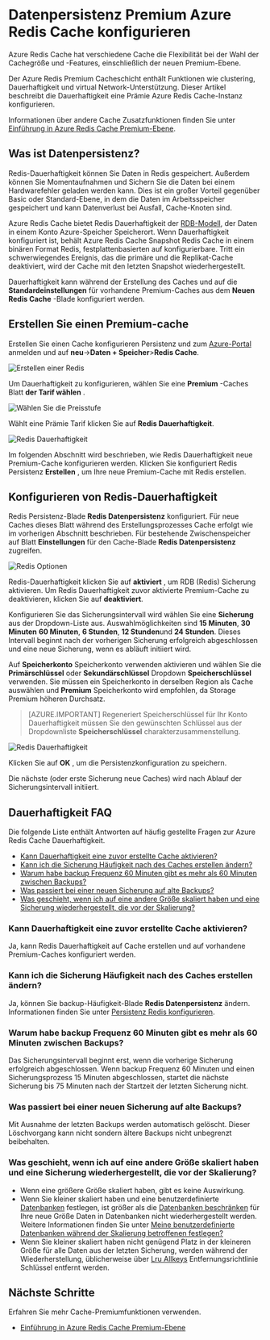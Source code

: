 <properties 
    pageTitle="Datenpersistenz Premium Azure Redis Cache konfigurieren" 
    description="Informationen Sie zum Konfigurieren und Verwalten von Datenpersistenz Premium Tier Azure Redis Cache Instanzen" 
    services="redis-cache" 
    documentationCenter="" 
    authors="steved0x" 
    manager="douge" 
    editor=""/>

<tags 
    ms.service="cache" 
    ms.workload="tbd" 
    ms.tgt_pltfrm="cache-redis" 
    ms.devlang="na" 
    ms.topic="article" 
    ms.date="09/30/2016" 
    ms.author="sdanie"/>

# <a name="how-to-configure-data-persistence-for-a-premium-azure-redis-cache"></a>Datenpersistenz Premium Azure Redis Cache konfigurieren

Azure Redis Cache hat verschiedene Cache die Flexibilität bei der Wahl der Cachegröße und -Features, einschließlich der neuen Premium-Ebene.

Der Azure Redis Premium Cacheschicht enthält Funktionen wie clustering, Dauerhaftigkeit und virtual Network-Unterstützung. Dieser Artikel beschreibt die Dauerhaftigkeit eine Prämie Azure Redis Cache-Instanz konfigurieren.

Informationen über andere Cache Zusatzfunktionen finden Sie unter [Einführung in Azure Redis Cache Premium-Ebene](cache-premium-tier-intro.md).

## <a name="what-is-data-persistence"></a>Was ist Datenpersistenz?
Redis-Dauerhaftigkeit können Sie Daten in Redis gespeichert. Außerdem können Sie Momentaufnahmen und Sichern Sie die Daten bei einem Hardwarefehler geladen werden kann. Dies ist ein großer Vorteil gegenüber Basic oder Standard-Ebene, in dem die Daten im Arbeitsspeicher gespeichert und kann Datenverlust bei Ausfall, Cache-Knoten sind. 

Azure Redis Cache bietet Redis Dauerhaftigkeit der [RDB-Modell](http://redis.io/topics/persistence), der Daten in einem Konto Azure-Speicher Speicherort. Wenn Dauerhaftigkeit konfiguriert ist, behält Azure Redis Cache Snapshot Redis Cache in einem binären Format Redis, festplattenbasierten auf konfigurierbare. Tritt ein schwerwiegendes Ereignis, das die primäre und die Replikat-Cache deaktiviert, wird der Cache mit den letzten Snapshot wiederhergestellt.

Dauerhaftigkeit kann während der Erstellung des Caches und auf die **Standardeinstellungen** für vorhandene Premium-Caches aus dem **Neuen Redis Cache** -Blade konfiguriert werden.

## <a name="create-a-premium-cache"></a>Erstellen Sie einen Premium-cache

Erstellen Sie einen Cache konfigurieren Persistenz und zum [Azure-Portal](https://portal.azure.com) anmelden und auf **neu**->**Daten + Speicher**>**Redis Cache**.

![Erstellen einer Redis][redis-cache-new-cache-menu]

Um Dauerhaftigkeit zu konfigurieren, wählen Sie eine **Premium** -Caches Blatt **der Tarif wählen** .

![Wählen Sie die Preisstufe][redis-cache-premium-pricing-tier]

Wählt eine Prämie Tarif klicken Sie auf **Redis Dauerhaftigkeit**.

![Redis Dauerhaftigkeit][redis-cache-persistence]

Im folgenden Abschnitt wird beschrieben, wie Redis Dauerhaftigkeit neue Premium-Cache konfigurieren werden. Klicken Sie konfiguriert Redis Persistenz **Erstellen** , um Ihre neue Premium-Cache mit Redis erstellen.

## <a name="configure-redis-persistence"></a>Konfigurieren von Redis-Dauerhaftigkeit

Redis Persistenz-Blade **Redis Datenpersistenz** konfiguriert. Für neue Caches dieses Blatt während des Erstellungsprozesses Cache erfolgt wie im vorherigen Abschnitt beschrieben. Für bestehende Zwischenspeicher auf Blatt **Einstellungen** für den Cache-Blade **Redis Datenpersistenz** zugreifen.

![Redis Optionen][redis-cache-settings]

Redis-Dauerhaftigkeit klicken Sie auf **aktiviert** , um RDB (Redis) Sicherung aktivieren. Um Redis Dauerhaftigkeit zuvor aktivierte Premium-Cache zu deaktivieren, klicken Sie auf **deaktiviert**.

Konfigurieren Sie das Sicherungsintervall wird wählen Sie eine **Sicherung** aus der Dropdown-Liste aus. Auswahlmöglichkeiten sind **15 Minuten**, **30 Minuten** **60 Minuten**, **6 Stunden**, **12 Stunden**und **24 Stunden**. Dieses Intervall beginnt nach der vorherigen Sicherung erfolgreich abgeschlossen und eine neue Sicherung, wenn es abläuft initiiert wird.

Auf **Speicherkonto** Speicherkonto verwenden aktivieren und wählen Sie die **Primärschlüssel** oder **Sekundärschlüssel** Dropdown **Speicherschlüssel** verwenden. Sie müssen ein Speicherkonto in derselben Region als Cache auswählen und **Premium** Speicherkonto wird empfohlen, da Storage Premium höheren Durchsatz. 

>[AZURE.IMPORTANT] Regeneriert Speicherschlüssel für Ihr Konto Dauerhaftigkeit müssen Sie den gewünschten Schlüssel aus der Dropdownliste **Speicherschlüssel** charakterzusammenstellung.

![Redis Dauerhaftigkeit][redis-cache-persistence-selected]

Klicken Sie auf **OK** , um die Persistenzkonfiguration zu speichern.

Die nächste (oder erste Sicherung neue Caches) wird nach Ablauf der Sicherungsintervall initiiert.



## <a name="persistence-faq"></a>Dauerhaftigkeit FAQ

Die folgende Liste enthält Antworten auf häufig gestellte Fragen zur Azure Redis Cache Dauerhaftigkeit.

-   [Kann Dauerhaftigkeit eine zuvor erstellte Cache aktivieren?](#can-i-enable-persistence-on-a-previously-created-cache)
-   [Kann ich die Sicherung Häufigkeit nach des Caches erstellen ändern?](#can-i-change-the-backup-frequency-after-i-create-the-cache)
-   [Warum habe backup Frequenz 60 Minuten gibt es mehr als 60 Minuten zwischen Backups?](#why-if-i-have-a-backup-frequency-of-60-minutes-there-is-more-than-60-minutes-between-backups)
-   [Was passiert bei einer neuen Sicherung auf alte Backups?](#what-happens-to-the-old-backups-when-a-new-backup-is-made)
-   [Was geschieht, wenn ich auf eine andere Größe skaliert haben und eine Sicherung wiederhergestellt, die vor der Skalierung?](#what-happens-if-i-have-scaled-to-a-different-size-and-a-backup-is-restored-that-was-made-before-the-scaling-operation)

### <a name="can-i-enable-persistence-on-a-previously-created-cache"></a>Kann Dauerhaftigkeit eine zuvor erstellte Cache aktivieren?

Ja, kann Redis Dauerhaftigkeit auf Cache erstellen und auf vorhandene Premium-Caches konfiguriert werden.

### <a name="can-i-change-the-backup-frequency-after-i-create-the-cache"></a>Kann ich die Sicherung Häufigkeit nach des Caches erstellen ändern?

Ja, können Sie backup-Häufigkeit-Blade **Redis Datenpersistenz** ändern. Informationen finden Sie unter [Persistenz Redis konfigurieren](#configure-redis-persistence).

### <a name="why-if-i-have-a-backup-frequency-of-60-minutes-there-is-more-than-60-minutes-between-backups"></a>Warum habe backup Frequenz 60 Minuten gibt es mehr als 60 Minuten zwischen Backups?

Das Sicherungsintervall beginnt erst, wenn die vorherige Sicherung erfolgreich abgeschlossen. Wenn backup Frequenz 60 Minuten und einen Sicherungsprozess 15 Minuten abgeschlossen, startet die nächste Sicherung bis 75 Minuten nach der Startzeit der letzten Sicherung nicht.

### <a name="what-happens-to-the-old-backups-when-a-new-backup-is-made"></a>Was passiert bei einer neuen Sicherung auf alte Backups?

Mit Ausnahme der letzten Backups werden automatisch gelöscht. Dieser Löschvorgang kann nicht sondern ältere Backups nicht unbegrenzt beibehalten.

### <a name="what-happens-if-i-have-scaled-to-a-different-size-and-a-backup-is-restored-that-was-made-before-the-scaling-operation"></a>Was geschieht, wenn ich auf eine andere Größe skaliert haben und eine Sicherung wiederhergestellt, die vor der Skalierung?

-   Wenn eine größere Größe skaliert haben, gibt es keine Auswirkung.
-   Wenn Sie kleiner skaliert haben und eine benutzerdefinierte [Datenbanken](cache-configure.md#databases) festlegen, ist größer als die [Datenbanken beschränken](cache-configure.md#databases) für Ihre neue Größe Daten in Datenbanken nicht wiederhergestellt werden. Weitere Informationen finden Sie unter [Meine benutzerdefinierte Datenbanken während der Skalierung betroffenen festlegen?](cache-how-to-scale.md#is-my-custom-databases-setting-affected-during-scaling)
-   Wenn Sie kleiner skaliert haben nicht genügend Platz in der kleineren Größe für alle Daten aus der letzten Sicherung, werden während der Wiederherstellung, üblicherweise über [Lru Allkeys](http://redis.io/topics/lru-cache) Entfernungsrichtlinie Schlüssel entfernt werden.

## <a name="next-steps"></a>Nächste Schritte
Erfahren Sie mehr Cache-Premiumfunktionen verwenden.

-   [Einführung in Azure Redis Cache Premium-Ebene](cache-premium-tier-intro.md)
  
<!-- IMAGES -->

[redis-cache-new-cache-menu]: ./media/cache-how-to-premium-persistence/redis-cache-new-cache-menu.png

[redis-cache-premium-pricing-tier]: ./media/cache-how-to-premium-persistence/redis-cache-premium-pricing-tier.png

[redis-cache-persistence]: ./media/cache-how-to-premium-persistence/redis-cache-persistence.png

[redis-cache-persistence-selected]: ./media/cache-how-to-premium-persistence/redis-cache-persistence-selected.png

[redis-cache-settings]: ./media/cache-how-to-premium-persistence/redis-cache-settings.png
